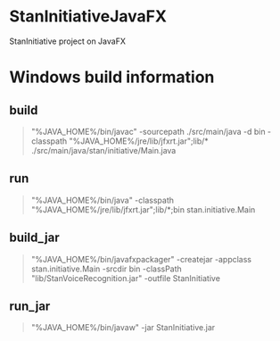 # StanInitiativeJavaFX
StanInitiative project on JavaFX

# Windows build information
## build
> "%JAVA_HOME%/bin/javac" -sourcepath ./src/main/java -d bin -classpath "%JAVA_HOME%/jre/lib/jfxrt.jar";lib/* ./src/main/java/stan/initiative/Main.java

## run
> "%JAVA_HOME%/bin/java" -classpath "%JAVA_HOME%/jre/lib/jfxrt.jar";lib/*;bin stan.initiative.Main

## build_jar
> "%JAVA_HOME%/bin/javafxpackager" -createjar -appclass stan.initiative.Main -srcdir bin -classPath "lib/StanVoiceRecognition.jar" -outfile StanInitiative

## run_jar
> "%JAVA_HOME%/bin/javaw" -jar StanInitiative.jar